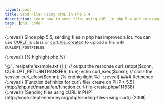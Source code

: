 ```yaml
---
layout: post
title: Send Files using cURL in Php 5.4
description: Learn how to send files using cURL in php 5.4 and an example code for that.
tags: [php, code]
---
```


{:.reveal}
Since php 5.5, sending files in php has improved a lot. You can use [CURLFile](http://php.net/manual/en/class.curlfile.php) class or [curl_file_create()](http://php.net/manual/en/function.curl-file-create.php) to upload a file with `CURLOPT_POSTFIELDS`. 

{:.reveal}
{% highlight php %}
<?
// Create a CURLFile object / procedural method 
$cfile = curl_file_create('resource/test.png','image/png','testpic'); // try adding 

// Create a CURLFile object / oop method 
$cfile = new CURLFile('resource/test.png','image/png','testpic');
{% endhighlight %}

{:.reveal}
But for older versions, it's a struggle.

{:.reveal}
First of all, you can not send files using GET method.  That doesn't even make sense. Also you need the absolute path of the file. Relative paths won't work. 

{:.reveal}
Here's a sample code that will work-

{:.reveal}
{% highlight php %}
<?
// Create a string with file data
$cfile = "@" . $fileAbsolutePath
             . ";type=" . mime_content_type($fileAbsolutePath)
             . ";filename=" . basename($fileAbsolutePath);
{% endhighlight %}

{:.reveal}
Above code has 3 parts-

* {:.reveal}`"@" . $fileAbsolutePath`
  
  {:.reveal}
  This gives the cURL library full path to the file so it knows which file to send.
  
* {:.reveal}`";type=" . mime_content_type($fileAbsolutePath)`

  {:.reveal}
  This is used to set a MIME Content-type for the uploaded file. Without it, MIME type defaults to `application/octet-stream`
  
* {:.reveal}`";filename=" . basename($fileAbsolutePath)`

  {:.reveal}
  This is used to give uploaded file a new name. Use this to change the name of the file that is received by the server on which request is sent.
  
{:.reveal}
Now you can use the `$cfile` variable to send file by setting it as a parameter to `CURLOPT_POSTFIELDS`.

{:.reveal}
{% highlight php %}
<?
// initialise the curl request
$conn = curl_init('http://abc.xyz');

// send a file
curl_setopt($conn, CURLOPT_POST, true);
curl_setopt(
    $conn,
    CURLOPT_POSTFIELDS,
    array(
      'file' => '@' . realpath('example.txt')
    )
);

// output the response
curl_setopt($conn, CURLOPT_RETURNTRANSFER, true);
echo curl_exec($conn);

// close the session
curl_close($conn);
{% endhighlight %}

{:.reveal}
#### Reference

{:.reveal}
[Function definition for curl\_file\_create on PHP < 5.5](http://php.net/manual/en/function.curl-file-create.php#114538)
<br>
{:.reveal}
[Sending files using cURL in PHP](http://code.stephenmorley.org/php/sending-files-using-curl/) (2009)